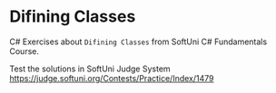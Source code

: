 # Difining Classes

C# Exercises about `Difining Classes` from SoftUni C# Fundamentals Course.

Test the solutions in SoftUni Judge System https://judge.softuni.org/Contests/Practice/Index/1479
